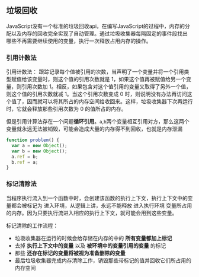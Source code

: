 ## 垃圾回收
JavaScript没有一个标准的垃圾回收api，在编写JavaScript的过程中，内存的分配以及内存的回收完全实现了自动管理。通过垃圾收集器每隔固定的事件段找出
哪些不再需要继续使用的变量，执行一次释放占用内存的操作。

### 引用计数法
引用计数法： 跟踪记录每个值被引用的次数，当声明了一个变量并将一个引用类型赋值给该变量时，则这个值的引用次数就是 1，如果这个值再被赋值给另一个变量，则引用次数加 1。相反，如果包含对这个值引用的变量又取得了另外一个值，则这个值的引用次数就减 1。当这个引用次数变成 0 时，则说明没有办法再访问这个值了，因而就可以将其所占的内存空间给收回来。这样，垃圾收集器下次再运行时，它就会释放那些引用次数为 0 的值所占的内存。

但是引用计算法存在一个问题**循环引用**。`a`,`b`两个变量相互引用对方，那么这两个变量就永远无法被销毁，可能会造成大量的内存得不到回收，也就是内存泄漏
```js
function problem() {
  var a = new Object();
  var b = new Object();
  a.ref = b;
  b.ref = a;
}
```
### 标记清除法
当程序执行流入到一个函数中时，会创建该函数的执行上下文，执行上下文中的变量都会被标记为 进入环境，从逻辑上讲，永远不能释放 进入执行环境 变量所占用的内存。因为只要执行流进入相应的执行上下文，就可能会用到这些变量。

标记清除的工作流程：
- 垃圾收集器在运行的时候会给存储在内存的中的 **所有变量都加上标记**
- 去掉 **执行上下文中的变量** 以及 **被环境中的变量引用的变量** 的标记
- 那些 **还存在标记的变量将被视为准备删除的变量**
- 最后垃圾收集器完成内存清除工作，销毁那些带标记的值并回收它们所占用的内存空间
